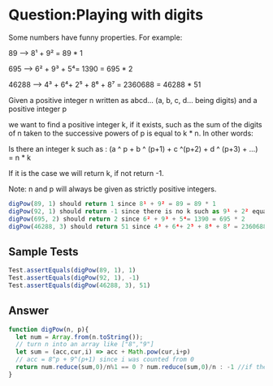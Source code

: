 # Question:Playing with digits
Some numbers have funny properties. For example:

89 --> 8¹ + 9² = 89 * 1

695 --> 6² + 9³ + 5⁴= 1390 = 695 * 2

46288 --> 4³ + 6⁴+ 2⁵ + 8⁶ + 8⁷ = 2360688 = 46288 * 51

Given a positive integer n written as abcd... (a, b, c, d... being digits) and a positive integer p

we want to find a positive integer k, if it exists, such as the sum of the digits of n taken to the successive powers of p is equal to k * n.
In other words:

Is there an integer k such as : (a ^ p + b ^ (p+1) + c ^(p+2) + d ^ (p+3) + ...) = n * k

If it is the case we will return k, if not return -1.

Note: n and p will always be given as strictly positive integers.
```JavaScript
digPow(89, 1) should return 1 since 8¹ + 9² = 89 = 89 * 1
digPow(92, 1) should return -1 since there is no k such as 9¹ + 2² equals 92 * k
digPow(695, 2) should return 2 since 6² + 9³ + 5⁴= 1390 = 695 * 2
digPow(46288, 3) should return 51 since 4³ + 6⁴+ 2⁵ + 8⁶ + 8⁷ = 2360688 = 46288 * 51
```

## Sample Tests
```JavaScript
Test.assertEquals(digPow(89, 1), 1)
Test.assertEquals(digPow(92, 1), -1)
Test.assertEquals(digPow(46288, 3), 51)
```
## Answer
```JavaScript
function digPow(n, p){
  let num = Array.from(n.toString());
  // turn n into an array like ["8","9"]
  let sum = (acc,cur,i) => acc + Math.pow(cur,i+p)
  // acc = 8^p + 9^(p+1) since i was counted from 0
  return num.reduce(sum,0)/n%1 == 0 ? num.reduce(sum,0)/n : -1 //if there's an integer then return, or return -1
}
```
